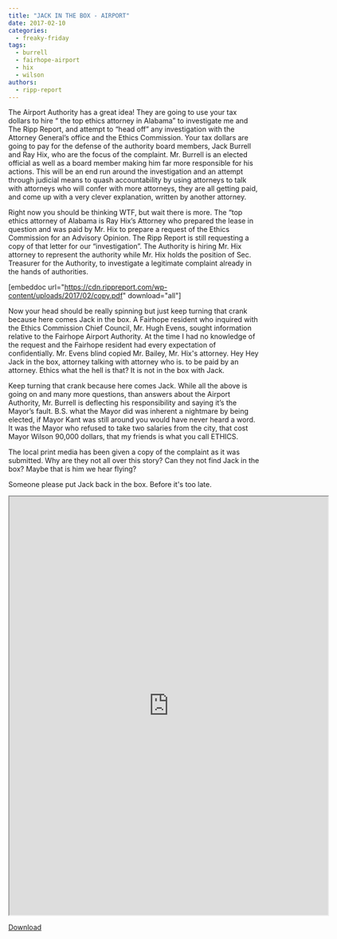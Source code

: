 ```yaml
---
title: "JACK IN THE BOX - AIRPORT"
date: 2017-02-10
categories: 
  - freaky-friday
tags: 
  - burrell
  - fairhope-airport
  - hix
  - wilson
authors: 
  - ripp-report
---
```


The Airport Authority has a great idea! They are going to use your tax dollars to hire “ the top ethics attorney in Alabama” to investigate me and The Ripp Report, and attempt to “head off” any investigation with the Attorney General’s office and the Ethics Commission. Your tax dollars are going to pay for the defense of the authority board members, Jack Burrell and Ray Hix, who are the focus of the complaint. Mr. Burrell is an elected official as well as a board member making him far more responsible for his actions. This will be an end run around the investigation and an attempt through judicial means to quash accountability by using attorneys to talk with attorneys who will confer with more attorneys, they are all getting paid, and come up with a very clever explanation, written by another attorney.

Right now you should be thinking WTF, but wait there is more. The “top ethics attorney of Alabama is Ray Hix’s Attorney who prepared the lease in question and was paid by Mr. Hix to prepare a request of the Ethics Commission for an Advisory Opinion. The Ripp Report is still requesting a copy of that letter for our “investigation”. The Authority is hiring Mr. Hix attorney to represent the authority while Mr. Hix holds the position of Sec. Treasurer for the Authority, to investigate a legitimate complaint already in the hands of authorities.

\[embeddoc url="https://cdn.rippreport.com/wp-content/uploads/2017/02/copy.pdf" download="all"\]

Now your head should be really spinning but just keep turning that crank because here comes Jack in the box. A Fairhope resident who inquired with the Ethics Commission Chief Council, Mr. Hugh Evens, sought information relative to the Fairhope Airport Authority. At the time I had no knowledge of the request and the Fairhope resident had every expectation of confidentially. Mr. Evens blind copied Mr. Bailey, Mr. Hix's attorney. Hey Hey Jack in the box, attorney talking with attorney who is. to be paid by an attorney. Ethics what the hell is that? It is not in the box with Jack.

Keep turning that crank because here comes Jack. While all the above is going on and many more questions, than answers about the Airport Authority, Mr. Burrell is deflecting his responsibility and saying it’s the Mayor’s fault. B.S. what the Mayor did was inherent a nightmare by being elected, if Mayor Kant was still around you would have never heard a word. It was the Mayor who refused to take two salaries from the city, that cost Mayor Wilson 90,000 dollars, that my friends is what you call ETHICS.

The local print media has been given a copy of the complaint as it was submitted. Why are they not all over this story? Can they not find Jack in the box? Maybe that is him we hear flying?

Someone please put Jack back in the box. Before it's too late.

<iframe src="https://cdn.rippreport.com/wp-content/uploads/2017/02/preview1" width="640" height="840"></iframe>

[Download](https://cdn.rippreport.com/wp-content/uploads/2017/02/view?usp=sharing1)
